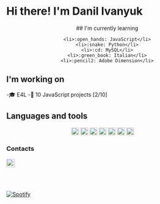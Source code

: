 # Hi there! I'm Danil Ivanyuk


<ul align="center">
## I'm currently learning

    <li>:open_hands: JavaScript</li>
    <li>:snake: Python</li>
    <li>:cd: MySQL</li>
    <li>:green_book: Italian</li>
    <li>:pencil2: Adobe Dimension</li>
</ul>

## I'm working on
-:mortar_board: E4L
-:large_blue_diamond: 10 JavaScript projects [2/10]

## Languages and tools
<p align="center">
<img alt="danilivanyuk.com" height="20px" src="https://img.shields.io/badge/html-%23239120.svg?&style=flat-square&logo=html5&logoColor=white">
<img alt="danilivanyuk.com" height="20px" src="https://img.shields.io/badge/css-%23239120.svg?&style=flat-square&logo=css3&logoColor=white">
<img alt="danilivanyuk.com" height="20px" src="https://img.shields.io/badge/css3%20-%231572B6.svg?&style=for-the-badge&logo=css3&logoColor=white">
<img height="20px" src="https://img.shields.io/badge/SASS%20-hotpink.svg?&style=for-the-badge&logo=SASS&logoColor=white"/>
<img alt="danilivanyuk.com" height="20px" src="https://img.shields.io/badge/javascript%20-%23323330.svg?&style=for-the-badge&logo=javascript&logoColor=%23F7DF1E">
<img alt="danilivanyuk.com" height="20px" src="https://img.shields.io/badge/python%20-%2314354C.svg?&style=for-the-badge&logo=python&logoColor=white">
<img alt="danilivanyuk.com" height="20px" src="https://img.shields.io/badge/django%20-%23092E20.svg?&style=for-the-badge&logo=django&logoColor=white">
</p>

### Contacts
[<img alt="telegram" width="22px" src="https://cdn.jsdelivr.net/npm/simple-icons@v3/icons/telegram.svg" />](https://t.me/groovyD1 "Telegram")

<br><br>

[![Spotify](https://novatorem-git-master.danilivanyuk.vercel.app/api/spotify)](https://open.spotify.com/user/r37q1hnh7y58ny28rpdlzjguc)

<!-- [website]: https://danilivanyuk.com/ -->
